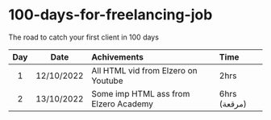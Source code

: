 # 100-days-for-freelancing-job
The road to catch your first client in 100 days

Day|Date|Achivements|Time
:-:|:--:|:----------|:---
1|12/10/2022|All HTML vid from Elzero on Youtube|2hrs
2|13/10/2022|Some imp HTML ass from Elzero Academy|6hrs (مرقعة)
